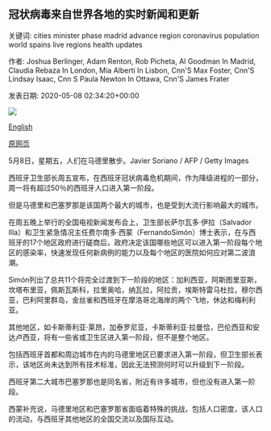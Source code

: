 ## 冠状病毒来自世界各地的实时新闻和更新

关键词: cities minister phase madrid advance region coronavirus population world spains live regions health updates

作者: Joshua Berlinger, Adam Renton, Rob Picheta, Al Goodman In Madrid, Claudia Rebaza In London, Mia Alberti In Lisbon, Cnn'S Max Foster, Cnn'S Lindsay Isaac, Cnn S Paula Newton In Ottawa, Cnn'S James Frater

发表日期: 2020-05-08 02:34:20+00:00

![](https://cdn.cnn.com/cnnnext/dam/assets/200213175739-03-coronavirus-0213-super-tease.jpg)

[English](Coronavirus%20live%20news%20and%20updates%20from%20around%20the%20world.md)

[原网页](https://edition.cnn.com/world/live-news/coronavirus-pandemic-05-08-20-intl/index.html)

5月8日，星期五，人们在马德里散步。Javier Soriano / AFP / Getty Images

西班牙卫生部长周五宣布，在西班牙冠状病毒危机期间，作为降级进程的一部分，周一将有超过50％的西班牙人口进入第一阶段。

但是马德里和巴塞罗那是该国两个最大的城市，也是受到大流行影响最大的城市。

在周五晚上举行的全国电视新闻发布会上，卫生部长萨尔瓦多·伊拉（Salvador Illa）和卫生紧急情况主任费尔南多·西蒙（FernandoSimón）博士表示，在与西班牙的17个地区政府进行磋商后，政府决定该国哪些地区可以进入第一阶段每个地区的感染率，快速发现任何新病例的能力以及每个地区的医院如何应对第二波浪潮。

Simón列出了总共11个将完全过渡到下一阶段的地区：加利西亚，阿斯图里亚斯，坎塔布里亚，佩斯瓦斯科，拉里奥哈，纳瓦拉，阿拉贡，埃斯特雷马杜拉，穆尔西亚，巴利阿里群岛，金丝雀和西班牙在摩洛哥北海岸的两个飞地，休达和梅利利亚。

其他地区，如卡斯蒂利亚·莱昂，加泰罗尼亚，卡斯蒂利亚·拉曼恰，巴伦西亚和安达卢西亚，将有一些省或卫生区进入第一阶段，但不是整个地区。

包括西班牙首都和周边城市在内的马德里地区已要求进入第一阶段，但卫生部长表示，该地区尚未达到所有技术标准，因此无法预测何时可以升级到下一阶段。

西班牙第二大城市巴塞罗那也是同名省，附近有许多城市，但也没有进入第一阶段。

西蒙补充说，马德里地区和巴塞罗那省面临着特殊的挑战，包括人口密度，该人口的流动，与西班牙其他地区的全国交流以及国际互动。
